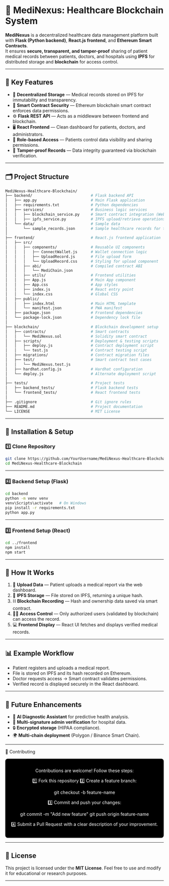 # 🏥 MediNexus: Healthcare Blockchain System

**MediNexus** is a decentralized healthcare data management platform built with **Flask (Python backend)**, **React.js frontend**, and **Ethereum Smart Contracts**.  
It ensures **secure, transparent, and tamper-proof** sharing of patient medical records between patients, doctors, and hospitals using **IPFS** for distributed storage and **blockchain** for access control.

---

## 🧩 Key Features

- 🔐 **Decentralized Storage** — Medical records stored on IPFS for immutability and transparency.  
- 🧠 **Smart Contract Security** — Ethereum blockchain smart contract enforces data permissions.  
- ⚙️ **Flask REST API** — Acts as a middleware between frontend and blockchain.  
- 🖥️ **React Frontend** — Clean dashboard for patients, doctors, and administrators.  
- 👥 **Role-based Access** — Patients control data visibility and sharing permissions.  
- 🧾 **Tamper-proof Records** — Data integrity guaranteed via blockchain verification.

---

## 🗂️ Project Structure

```bash
MediNexus-Healthcare-Blockchain/
├── backend/                          # Flask backend API
│   ├── app.py                        # Main Flask application
│   ├── requirements.txt              # Python dependencies
│   ├── services/                     # Business logic services
│   │   ├── blockchain_service.py     # Smart contract integration (Web3.py)
│   │   ├── ipfs_service.py           # IPFS upload/retrieve operations
│   └── data/                         # Sample data
│       └── sample_records.json       # Sample healthcare records for testing
│
├── frontend/                         # React.js frontend application
│   ├── src/
│   │   ├── components/               # Reusable UI components
│   │   │   ├── ConnectWallet.js      # Wallet connection logic
│   │   │   ├── UploadRecord.js       # File upload form
│   │   │   └── UploadRecord.css      # Styling for upload component
│   │   ├── abi/                      # Compiled contract ABI
│   │   │   └── MediChain.json
│   │   ├── utils/                    # Frontend utilities
│   │   ├── App.js                    # Main App component
│   │   ├── App.css                   # App styles
│   │   ├── index.js                  # React entry point
│   │   └── index.css                 # Global CSS
│   ├── public/
│   │   ├── index.html                # Main HTML template
│   │   └── manifest.json             # PWA manifest
│   ├── package.json                  # Frontend dependencies
│   └── package-lock.json             # Dependency lock file
│
├── blockchain/                       # Blockchain development setup
│   ├── contracts/                    # Smart contracts
│   │   └── MediNexus.sol             # Solidity smart contract
│   ├── scripts/                      # Deployment & testing scripts
│   │   ├── deploy.js                 # Contract deployment script
│   │   └── test.js                   # Contract testing script
│   ├── migrations/                   # Contract migration files
│   ├── test/                         # Smart contract test cases
│   │   └── MediNexus.test.js
│   ├── hardhat.config.js             # Hardhat configuration
│   └── deploy.js                     # Alternate deployment script
│
├── tests/                            # Project tests
│   ├── backend_tests/                # Flask backend tests
│   └── frontend_tests/               # React frontend tests
│
├── .gitignore                        # Git ignore rules
├── README.md                         # Project documentation
└── LICENSE                           # MIT License
````

---

## 🚀 Installation & Setup

### 1️⃣ Clone Repository

```bash
git clone https://github.com/YourUsername/MediNexus-Healthcare-Blockchain.git
cd MediNexus-Healthcare-Blockchain
```

---

### 2️⃣ Backend Setup (Flask)

```bash
cd backend
python -m venv venv
venv\Scripts\activate   # On Windows
pip install -r requirements.txt
python app.py
```

---

### 3️⃣ Frontend Setup (React)

```bash
cd ../frontend
npm install
npm start
```

---

## 🧠 How It Works

1. 🧾 **Upload Data** — Patient uploads a medical report via the web dashboard.
2. 🔗 **IPFS Storage** — File stored on IPFS, returning a unique hash.
3. ⛓️ **Blockchain Recording** — Hash and ownership data saved via smart contract.
4. 👩‍⚕️ **Access Control** — Only authorized users (validated by blockchain) can access the record.
5. 💻 **Frontend Display** — React UI fetches and displays verified medical records.

---

## 📊 Example Workflow

* Patient registers and uploads a medical report.
* File is stored on IPFS and its hash recorded on Ethereum.
* Doctor requests access → Smart contract validates permissions.
* Verified record is displayed securely in the React dashboard.

---

## 🔮 Future Enhancements

* 🤖 **AI Diagnostic Assistant** for predictive health analysis.
* 🧾 **Multi-signature admin verification** for hospital data.
* 🔒 **Encrypted storage** (HIPAA compliance).
* 🌍 **Multi-chain deployment** (Polygon / Binance Smart Chain).

---


🤝 Contributing</h2> <div align="center" style="background:black; color:white; padding:15px; border-radius:8px;">

Contributions are welcome! Follow these steps:

1️⃣ Fork this repository
2️⃣ Create a feature branch:

git checkout -b feature-name


3️⃣ Commit and push your changes:

git commit -m "Add new feature"
git push origin feature-name


4️⃣ Submit a Pull Request with a clear description of your improvement.

</div>

---

## 📜 License

This project is licensed under the **MIT License**.
Feel free to use and modify it for educational or research purposes.

---


